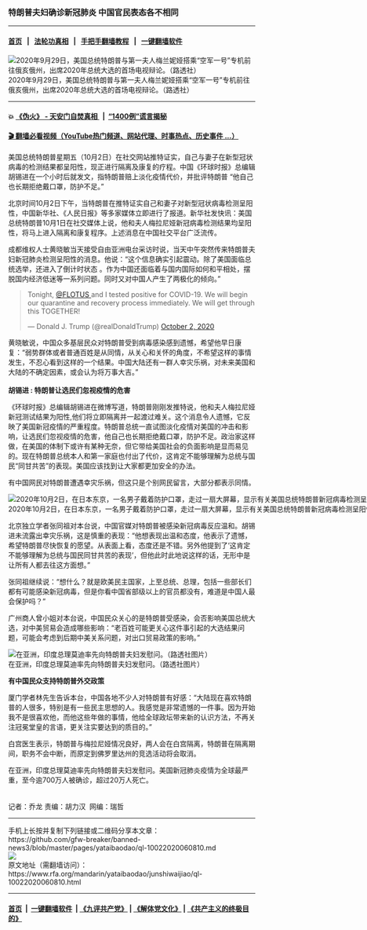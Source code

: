 ### 特朗普夫妇确诊新冠肺炎    中国官民表态各不相同
------------------------

#### [首页](https://github.com/gfw-breaker/banned-news3/blob/master/README.md) &nbsp;&nbsp;|&nbsp;&nbsp; [法轮功真相](https://github.com/begood0513/basic/blob/master/README.md)  &nbsp;&nbsp;|&nbsp;&nbsp; [手把手翻墙教程](https://github.com/gfw-breaker/guides/wiki)  &nbsp;&nbsp;|&nbsp;&nbsp; [一键翻墙软件](https://github.com/gfw-breaker/nogfw/blob/master/README.md)  



<div id="headerimg">
 <img alt="2020年9月29日，美国总统特朗普与第一夫人梅兰妮娅搭乘“空军一号”专机前往俄亥俄州，出席2020年总统大选的首场电视辩论。（路透社）" src="https://www.rfa.org/mandarin/yataibaodao/junshiwaijiao/ql-10022020060810.html/2020-10-02T064116Z_987985057_RC26AJ9QOCVD_RTRMADP_3_HEALTH-CORONAVIRUS-USA-TRUMP.jpg/@@images/b98fbb8a-f9d2-4f90-9ba2-e2c4ca6f7c46.jpeg" title="2020年9月29日，美国总统特朗普与第一夫人梅兰妮娅搭乘“空军一号”专机前往俄亥俄州，出席2020年总统大选的首场电视辩论。（路透社）"/>
 <div id="headerimgcontents">
  <div id="headerimgcaption">
   <span>
    2020年9月29日，美国总统特朗普与第一夫人梅兰妮娅搭乘“空军一号”专机前往俄亥俄州，出席2020年总统大选的首场电视辩论。（路透社）
   </span>
   <!-- zoomattribute -->
  </div>
  <!-- headerimgcaption -->
 </div>
 <!-- headerimagecontents -->
</div>

<hr/>


#### 💥 [《伪火》 - 天安门自焚真相 ](http://158.247.195.190:10000/videos/blog/weihuo.html)&nbsp; |&nbsp; [“1400例”谎言揭秘  ](http://158.247.195.190:10000/videos/blog/jiexi1400.html)

#### [ 🎬  翻墙必看视频（YouTube热门频道、网站代理、时事热点、历史事件 ...）](https://github.com/gfw-breaker/links/blob/master/banned.md)

<div id="storytext">
 <div>
  <div class="slot_header">
  </div>
 </div>
 <p>
 </p>
 <p>
  美国总统特朗普星期五（10月2日）在社交网站推特证实，自己与妻子在新型冠状病毒的检测结果都呈阳性，现正进行隔离及康复的疗程。中国《环球时报》总编辑胡锡进在一个小时后就发文，指特朗普赔上淡化疫情代价，并批评特朗普 “他自己也长期拒绝戴口罩，防护不足。”
 </p>
 <p>
  北京时间10月2日下午，当特朗普在推特证实自己和妻子对新型冠状病毒检测呈阳性，中国新华社、《人民日报》等多家媒体立即进行了报道。新华社发快讯：美国总统特朗普10月1日在社交媒体上说，他和夫人梅拉尼娅新冠病毒检测结果均呈阳性，将马上进入隔离和康复程序。上述消息在中国社交平台广泛流传。
 </p>
 <p>
 </p>
 <p>
 </p>
 <p>
  成都维权人士黄晓敏当天接受自由亚洲电台采访时说，当天中午突然传来特朗普夫妇新冠肺炎检测呈阳性的消息。他说：“这个信息确实引起震动。除了美国面临总统选举，还进入了倒计时状态 。作为中国还面临着与国内国际如何和平相处，摆脱国内经济低迷等一系列问题。同时又对中国人产生了两极化的倾向。”
 </p>
 <p>
 </p>
 <blockquote class="twitter-tweet">
  <p dir="ltr">
   Tonight,
   <a href="https://twitter.com/FLOTUS?ref_src=twsrc%5Etfw">
    @FLOTUS
   </a>
   and I tested positive for COVID-19. We will begin our quarantine and recovery process immediately. We will get through this TOGETHER!
  </p>
  — Donald J. Trump (@realDonaldTrump)
  <a href="https://twitter.com/realDonaldTrump/status/1311892190680014849?ref_src=twsrc%5Etfw">
   October 2, 2020
  </a>
 </blockquote>
 <p>
 </p>
 <p>
  黄晓敏说，中国众多基层民众对特朗普受到病毒感染感到遗憾，希望他早日康复：“弱势群体或者普通百姓是从同情，从关心和关怀的角度，不希望这样的事情发生，不忍心看到这样的一个结果。中国大陆还有一群人幸灾乐祸，对未来美国和大陆的不确定因素，或会认为将万事大吉。”
  <br/>
  <br/>
  <b>
   胡锡进 : 特朗普让选民们忽视疫情的危害
  </b>
 </p>
 <p>
  《环球时报》总编辑胡锡进在微博写道，特朗普刚刚发推特说，他和夫人梅拉尼娅新冠测试结果为阳性,他们将立即隔离并一起渡过难关。这个消息令人遗憾，它反映了美国新冠疫情的严重程度。特朗普总统一直试图淡化疫情对美国的冲击和影响，让选民们忽视疫情的危害，他自己也长期拒绝戴口罩，防护不足。政治家这样做，在美国的体制下或许有某种无奈，但它带给美国社会的负面影响是显而易见的。现在特朗普总统本人和第一家庭也付出了代价，这肯定不能够理解为总统与国民“同甘共苦”的表现。美国应该找到让大家都更加安全的办法。
 </p>
 <p>
  有中国网民对特朗普遭遇幸灾乐祸，但这只是个别网民留言，大部分都表示同情。
 </p>
 <p>
 </p>
 <p>
  <div class="image-inline captioned" style="width:1500px;">
   <div style="width:1500px;">
    <img alt="2020年10月2日，在日本东京，一名男子戴着防护口罩，走过一扇大屏幕，显示有关美国总统特朗普新冠病毒检测呈阳性的新闻。（路透社图片）" src="https://www.rfa.org/mandarin/yataibaodao/junshiwaijiao/ql-10022020060810.html/2020-10-02T082914Z_1938060048_RC28AJ9DN9TQ_RTRMADP_3_HEALTH-CORONAVIRUS-USA-TRUMP.jpg" title="2020年10月2日，在日本东京，一名男子戴着防护口罩，走过一扇大屏幕，显示有关美国总统特朗普新冠病毒检测呈阳性的新闻。（路透社图片）"/>
   </div>
   <div class="image-caption">
    <span style="width:1500px;">
     2020年10月2日，在日本东京，一名男子戴着防护口罩，走过一扇大屏幕，显示有关美国总统特朗普新冠病毒检测呈阳性的新闻。（路透社图片）
    </span>
    <span class="copyright">
    </span>
   </div>
  </div>
 </p>
 <p>
  北京独立学者张同祖对本台说，中国官媒对特朗普被感染新冠病毒反应温和。胡锡进未流露出幸灾乐祸，这是慎重的表现：“他想表现出温和态度，他表示了遗憾，希望特朗普尽快恢复的愿望。从表面上看，态度还是不错。另外他提到了‘这肯定不能够理解为总统与国民同甘共苦的表现’，但他此时此地说这样的话，无形中是让所有人都去往这方面想。”
 </p>
 <p>
  张同祖继续说：“想什么？就是欧美民主国家，上至总统、总理，包括一些部长们都有可能感染新冠病毒，但是你看中国省部级以上的官员都没有，难道是中国人最会保护吗？”
 </p>
 <p>
  广州商人曾小姐对本台说，中国民众关心的是特朗普受感染，会否影响美国总统大选，对中美贸易会造成哪些影响：“老百姓可能更关心这件事引起的大选结果问题，可能会考虑到后期中美关系问题，对出口贸易政策的影响。”
 </p>
 <p>
 </p>
 <p>
  <div class="image-inline captioned" style="width:1500px;">
   <div style="width:1500px;">
    <img alt="在亚洲，印度总理莫迪率先向特朗普夫妇发慰问。（路透社图片）" src="https://www.rfa.org/mandarin/yataibaodao/junshiwaijiao/ql-10022020060810.html/2020-10-02T090315Z_2140182275_RC29AJ9DNE7Q_RTRMADP_3_HEALTH-CORONAVIRUS-USA-TRUMP.jpg" title="在亚洲，印度总理莫迪率先向特朗普夫妇发慰问。（路透社图片）"/>
   </div>
   <div class="image-caption">
    <span style="width:1500px;">
     在亚洲，印度总理莫迪率先向特朗普夫妇发慰问。（路透社图片）
    </span>
    <span class="copyright">
    </span>
   </div>
  </div>
 </p>
 <p>
  <b>
   有中国民众支持特朗普外交政策
  </b>
 </p>
 <p>
  厦门学者林先生告诉本台，中国各地不少人对特朗普有好感：“大陆现在喜欢特朗普的人很多，特别是有一些民主思想的人。我感觉是非常遗憾的一件事。因为开始我不是很喜欢他，而他这些年做的事情，他给全球政坛带来新的认识方法，不再关注冠冕堂皇的言语，更关注实要达到的质目的。”
 </p>
 <p>
  白宫医生表示，特朗普与梅拉尼娅情况良好，两人会在白宫隔离，特朗普在隔离期间，职务不会中断，而原定到佛罗里达州的竞选活动将会取消。
 </p>
 <p>
  在亚洲，印度总理莫迪率先向特朗普夫妇发慰问。美国新冠肺炎疫情为全球最严重，至今逾700万人被确诊，超过20万人死亡。
  <br/>
  <br/>
  <br/>
  记者：乔龙 责编：胡力汉  网编：瑞哲
 </p>
</div>

<hr/>
手机上长按并复制下列链接或二维码分享本文章：<br/>
https://github.com/gfw-breaker/banned-news3/blob/master/pages/yataibaodao/ql-10022020060810.md <br/>
<a href='https://github.com/gfw-breaker/banned-news3/blob/master/pages/yataibaodao/ql-10022020060810.md'><img src='https://github.com/gfw-breaker/banned-news3/blob/master/pages/yataibaodao/ql-10022020060810.md.png'/></a> <br/>
原文地址（需翻墙访问）：https://www.rfa.org/mandarin/yataibaodao/junshiwaijiao/ql-10022020060810.html


------------------------
#### [首页](https://github.com/gfw-breaker/banned-news3/blob/master/README.md) &nbsp;|&nbsp; [一键翻墙软件](https://github.com/gfw-breaker/nogfw/blob/master/README.md) &nbsp;| [《九评共产党》](https://github.com/gfw-breaker/9ping.md/blob/master/README.md#九评之一评共产党是什么) | [《解体党文化》](https://github.com/gfw-breaker/jtdwh.md/blob/master/README.md) | [《共产主义的终极目的》](https://github.com/gfw-breaker/gczydzjmd.md/blob/master/README.md)


<img src='http://gfw-breaker.win/banned-news3/pages/yataibaodao/ql-10022020060810.md' width='0px' height='0px'/>